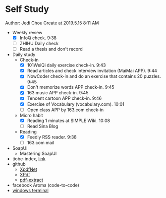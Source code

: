 # Self Study

Author: Jedi Chou
Create at 2019.5.15 8:11 AM

* Weekly review
  -[x] InfoQ check. 9:38
  -[ ] ZHIHU Daily check
  -[ ] Read a thesis and don't record

* Daily study
  * Check-in
    -[x] 101WeiQi daily exercise check-in. 9:43
    -[x] Read articles and check interview invitation (MaiMai APP). 9:44
    -[x] NowCoder check-in and do an exercise that contains 20 puzzles. 9:45
    -[x] Don't memorize words APP check-in. 9:45
    -[x] 163 music APP check-in. 9:45
    -[x] Tencent cartoon APP check-in. 9:46
    -[x] Exercise of Vocabulary (vocabulary.com). 10:01
    -[ ] Open class APP by 163.com check-in

  * Micro habit
    -[x] Reading 1 minutes at SIMPLE Wiki. 10:08
    -[ ] Read Sina Blog

  * Reading
    -[x] Feedly RSS reader. 9:38
    -[ ] 163.com mail

* SoapUI
  * Mastering SoapUI
* tiobe-index, [link](https://www.tiobe.com/tiobe-index/)
* github
  * [XpdfNet](https://github.com/gqy117/XpdfNet)
  * [XPdf](https://github.com/fzani/xpdf)
  * [pdf-extract](https://github.com/poulfoged/pdf-extract)
* facebook Aroma (code-to-code)
* [windows terminal](https://github.com/microsoft/Terminal)
